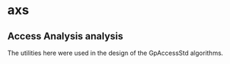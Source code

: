 axs
===

Access Analysis analysis
---------------------------

The utilities here were used in the design of the GpAccessStd
algorithms.

